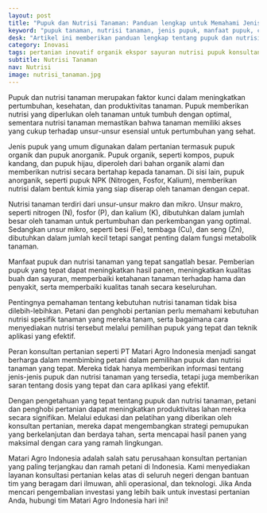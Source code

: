 ```yaml
---
layout: post
title: "Pupuk dan Nutrisi Tanaman: Panduan lengkap untuk Memahami Jenis, Manfaat, dan Penggunaan yang Efektif"
keyword: "pupuk tanaman, nutrisi tanaman, jenis pupuk, manfaat pupuk, cara penggunaan pupuk, pertanian, penghobi pertanian, konsultan pertanian, pelatihan pertanian, PT Matari Agro Indonesia"
desk: "Artikel ini memberikan panduan lengkap tentang pupuk dan nutrisi tanaman, mulai dari jenis-jenisnya, manfaat, hingga cara penggunaannya yang efektif. Kami menjelaskan pentingnya pemahaman tentang kebutuhan nutrisi tanaman untuk meningkatkan hasil panen dan kualitas tanaman"
category: Inovasi
tags: pertanian inovatif organik ekspor sayuran nutrisi pupuk konsultan ketahanan pangan
subtitle: Nutrisi Tanaman
nav: Nutrisi
image: nutrisi_tanaman.jpg
---
```


Pupuk dan nutrisi tanaman merupakan faktor kunci dalam meningkatkan pertumbuhan, kesehatan, dan produktivitas tanaman. Pupuk memberikan nutrisi yang diperlukan oleh tanaman untuk tumbuh dengan optimal, sementara nutrisi tanaman memastikan bahwa tanaman memiliki akses yang cukup terhadap unsur-unsur esensial untuk pertumbuhan yang sehat.

Jenis pupuk yang umum digunakan dalam pertanian termasuk pupuk organik dan pupuk anorganik. Pupuk organik, seperti kompos, pupuk kandang, dan pupuk hijau, diperoleh dari bahan organik alami dan memberikan nutrisi secara bertahap kepada tanaman. Di sisi lain, pupuk anorganik, seperti pupuk NPK (Nitrogen, Fosfor, Kalium), memberikan nutrisi dalam bentuk kimia yang siap diserap oleh tanaman dengan cepat.

Nutrisi tanaman terdiri dari unsur-unsur makro dan mikro. Unsur makro, seperti nitrogen (N), fosfor (P), dan kalium (K), dibutuhkan dalam jumlah besar oleh tanaman untuk pertumbuhan dan perkembangan yang optimal. Sedangkan unsur mikro, seperti besi (Fe), tembaga (Cu), dan seng (Zn), dibutuhkan dalam jumlah kecil tetapi sangat penting dalam fungsi metabolik tanaman.

Manfaat pupuk dan nutrisi tanaman yang tepat sangatlah besar. Pemberian pupuk yang tepat dapat meningkatkan hasil panen, meningkatkan kualitas buah dan sayuran, memperbaiki ketahanan tanaman terhadap hama dan penyakit, serta memperbaiki kualitas tanah secara keseluruhan.

Pentingnya pemahaman tentang kebutuhan nutrisi tanaman tidak bisa dilebih-lebihkan. Petani dan penghobi pertanian perlu memahami kebutuhan nutrisi spesifik tanaman yang mereka tanam, serta bagaimana cara menyediakan nutrisi tersebut melalui pemilihan pupuk yang tepat dan teknik aplikasi yang efektif.

Peran konsultan pertanian seperti PT Matari Agro Indonesia menjadi sangat berharga dalam membimbing petani dalam pemilihan pupuk dan nutrisi tanaman yang tepat. Mereka tidak hanya memberikan informasi tentang jenis-jenis pupuk dan nutrisi tanaman yang tersedia, tetapi juga memberikan saran tentang dosis yang tepat dan cara aplikasi yang efektif.

Dengan pengetahuan yang tepat tentang pupuk dan nutrisi tanaman, petani dan penghobi pertanian dapat meningkatkan produktivitas lahan mereka secara signifikan. Melalui edukasi dan pelatihan yang diberikan oleh konsultan pertanian, mereka dapat mengembangkan strategi pemupukan yang berkelanjutan dan berdaya tahan, serta mencapai hasil panen yang maksimal dengan cara yang ramah lingkungan.

Matari Agro Indonesia adalah salah satu perusahaan konsultan pertanian yang paling terjangkau dan ramah petani di Indonesia. Kami menyediakan layanan konsultasi pertanian kelas atas di seluruh negeri dengan bantuan tim yang beragam dari ilmuwan, ahli operasional, dan teknologi. Jika Anda mencari pengembalian investasi yang lebih baik untuk investasi pertanian Anda, hubungi tim Matari Agro Indonesia hari ini!


